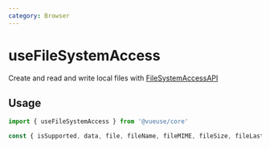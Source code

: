 ```yaml
---
category: Browser
---
```


# useFileSystemAccess

Create and read and write local files with [FileSystemAccessAPI](https://developer.mozilla.org/en-US/docs/Web/API/File_System_Access_API)

## Usage

```ts twoslash
import { useFileSystemAccess } from '@vueuse/core'

const { isSupported, data, file, fileName, fileMIME, fileSize, fileLastModified, create, open, save, saveAs, updateData } = useFileSystemAccess()
```

